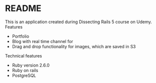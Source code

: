 # README

This is an application created during Dissecting Rails 5 course on Udemy. 
Features
* Portfolio 
* Blog with real time channel for  
* Drag and drop functionality for images, which are saved in S3

Technical features
* Ruby version 2.6.0
* Ruby on rails
* PostgreSQL 


